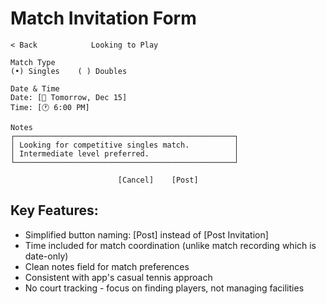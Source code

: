 # Match Invitation Form

```
< Back            Looking to Play

Match Type
(•) Singles    ( ) Doubles

Date & Time
Date: [📅 Tomorrow, Dec 15]
Time: [🕐 6:00 PM]

Notes
┌─────────────────────────────────────────────────┐
│ Looking for competitive singles match.          │
│ Intermediate level preferred.                   │
└─────────────────────────────────────────────────┘

                        [Cancel]    [Post]
```

## Key Features:
- Simplified button naming: [Post] instead of [Post Invitation]
- Time included for match coordination (unlike match recording which is date-only)
- Clean notes field for match preferences
- Consistent with app's casual tennis approach
- No court tracking - focus on finding players, not managing facilities